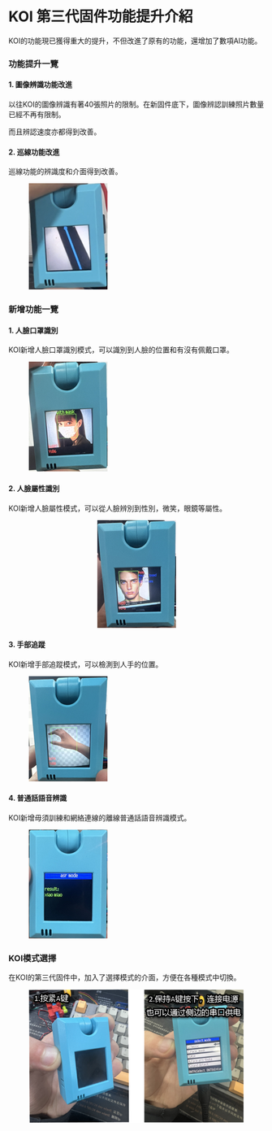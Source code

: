 # KOI 第三代固件功能提升介紹

KOI的功能現已獲得重大的提升，不但改進了原有的功能，還增加了數項AI功能。

### 功能提升一覽

#### 1. 圖像辨識功能改進

以往KOI的圖像辨識有著40張照片的限制。在新固件底下，圖像辨認訓練照片數量已經不再有限制。

而且辨認速度亦都得到改善。

#### 2. 巡線功能改進

巡線功能的辨識度和介面得到改善。

<figure><img src="../../../.gitbook/assets/image (1).png" alt=""><figcaption></figcaption></figure>

### 新增功能一覽

#### 1. 人臉口罩識別

KOI新增人臉口罩識別模式，可以識別到人臉的位置和有沒有佩戴口罩。

<figure><img src="../../../.gitbook/assets/image (1) (1).png" alt=""><figcaption></figcaption></figure>

#### 2. 人臉屬性識別

KOI新增人臉屬性模式，可以從人臉辨別到性別，微笑，眼鏡等屬性。

<div align="center">

<figure><img src="../../../.gitbook/assets/image (2).png" alt=""><figcaption></figcaption></figure>

</div>

#### 3. 手部追蹤

KOI新增手部追蹤模式，可以檢測到人手的位置。

<figure><img src="../../../.gitbook/assets/image (3).png" alt=""><figcaption></figcaption></figure>

#### 4. 普通話語音辨識

KOI新增毋須訓練和網絡連線的離線普通話語音辨識模式。

<figure><img src="../../../.gitbook/assets/image (4).png" alt=""><figcaption></figcaption></figure>

### KOI模式選擇

在KOI的第三代固件中，加入了選擇模式的介面，方便在各種模式中切換。

<figure><img src="../../../.gitbook/assets/image (22).png" alt=""><figcaption></figcaption></figure>
